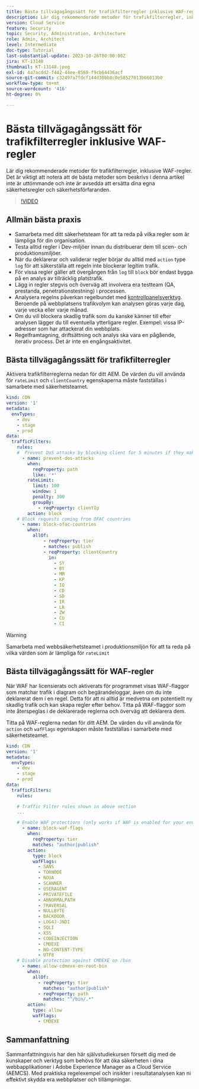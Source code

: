 ```yaml
---
title: Bästa tillvägagångssätt för trafikfilterregler inklusive WAF-regler
description: Lär dig rekommenderade metoder för trafikfilterregler, inklusive WAF-regler.
version: Cloud Service
feature: Security
topic: Security, Administration, Architecture
role: Admin, Architect
level: Intermediate
doc-type: Tutorial
last-substantial-update: 2023-10-26T00:00:00Z
jira: KT-13148
thumbnail: KT-13148.jpeg
exl-id: 4a7acdd2-f442-44ee-8560-f9cb64436acf
source-git-commit: c32497a7fdcf144d30bb8c0e58527013b66013b0
workflow-type: tm+mt
source-wordcount: '416'
ht-degree: 0%

---
```


# Bästa tillvägagångssätt för trafikfilterregler inklusive WAF-regler

Lär dig rekommenderade metoder för trafikfilterregler, inklusive WAF-regler. Det är viktigt att notera att de bästa metoder som beskrivs i denna artikel inte är uttömmande och inte är avsedda att ersätta dina egna säkerhetsregler och säkerhetsförfaranden.

>[!VIDEO](https://video.tv.adobe.com/v/3425408?quality=12&learn=on)

## Allmän bästa praxis

- Samarbeta med ditt säkerhetsteam för att ta reda på vilka regler som är lämpliga för din organisation.
- Testa alltid regler i Dev-miljöer innan du distribuerar dem till scen- och produktionsmiljöer.
- När du deklarerar och validerar regler börjar du alltid med `action` type `log` för att säkerställa att regeln inte blockerar legitim trafik.
- För vissa regler gäller att övergången från `log` till `block` bör endast bygga på en analys av tillräcklig platstrafik.
- Lägg in regler stegvis och överväg att involvera era testteam (QA, prestanda, penetrationstestning) i processen.
- Analysera regelns påverkan regelbundet med [kontrollpanelsverktyg](https://github.com/adobe/AEMCS-CDN-Log-Analysis-ELK-Tool). Beroende på webbplatsens trafikvolym kan analysen göras varje dag, varje vecka eller varje månad.
- Om du vill blockera skadlig trafik som du kanske känner till efter analysen lägger du till eventuella ytterligare regler. Exempel: vissa IP-adresser som har attackerat din webbplats.
- Regelframtagning, driftsättning och analys ska vara en pågående, iterativ process. Det är inte en engångsaktivitet.

## Bästa tillvägagångssätt för trafikfilterregler

Aktivera trafikfilterreglerna nedan för ditt AEM. De värden du vill använda för `rateLimit` och `clientCountry` egenskaperna måste fastställas i samarbete med säkerhetsteamet.

```yaml
kind: CDN
version: '1'
metadata:
  envTypes:
    - dev
    - stage
    - prod
data:
  trafficFilters:
    rules:
    #  Prevent DoS attacks by blocking client for 5 minutes if they make more than 100 requests in 1 second.
      - name: prevent-dos-attacks
        when:
          reqProperty: path
          like: '*'
        rateLimit:
          limit: 100
          window: 1
          penalty: 300
          groupBy:
            - reqProperty: clientIp
        action: block
    # Block requests coming from OFAC countries
      - name: block-ofac-countries
        when:
          allOf:
              - reqProperty: tier
              - matches: publish
              - reqProperty: clientCountry
                in:
                  - SY
                  - BY
                  - MM
                  - KP
                  - IQ
                  - CD
                  - SD
                  - IR
                  - LR
                  - ZW
                  - CU
                  - CI
```

>[!WARNING]
>
>Samarbeta med webbsäkerhetsteamet i produktionsmiljön för att ta reda på vilka värden som är lämpliga för `rateLimit`

## Bästa tillvägagångssätt för WAF-regler

När WAF har licensierats och aktiverats för programmet visas WAF-flaggor som matchar trafik i diagram och begärandeloggar, även om du inte deklarerat dem i en regel. Detta för att ni alltid är medvetna om potentiellt ny skadlig trafik och kan skapa regler efter behov. Titta på WAF-flaggor som inte återspeglas i de deklarerade reglerna och överväg att deklarera dem.

Titta på WAF-reglerna nedan för ditt AEM. De värden du vill använda för `action` och `wafFlags` egenskapen måste fastställas i samarbete med säkerhetsteamet.

```yaml
kind: CDN
version: '1'
metadata:
  envTypes:
    - dev
    - stage
    - prod
data:
  trafficFilters:
    rules:

    # Traffic Filter rules shown in above section
    ...

    # Enable WAF protections (only works if WAF is enabled for your environment)
      - name: block-waf-flags
        when:
          reqProperty: tier
          matches: "author|publish"
        action:
          type: block
          wafFlags:
            - SANS
            - TORNODE
            - NOUA
            - SCANNER
            - USERAGENT
            - PRIVATEFILE
            - ABNORMALPATH
            - TRAVERSAL
            - NULLBYTE
            - BACKDOOR
            - LOG4J-JNDI
            - SQLI
            - XSS
            - CODEINJECTION
            - CMDEXE
            - NO-CONTENT-TYPE
            - UTF8
    # Disable protection against CMDEXE on /bin
      - name: allow-cdmexe-on-root-bin
        when:
          allOf:
            - reqProperty: tier
              matches: "author|publish"
            - reqProperty: path
              matches: "^/bin/.*"
        action:
          type: allow
          wafFlags:
            - CMDEXE
```

## Sammanfattning

Sammanfattningsvis har den här självstudiekursen försett dig med de kunskaper och verktyg som behövs för att öka säkerheten i dina webbapplikationer i Adobe Experience Manager as a Cloud Service (AEMCS). Med praktiska regelexempel och insikter i resultatanalysen kan ni effektivt skydda era webbplatser och tillämpningar.



